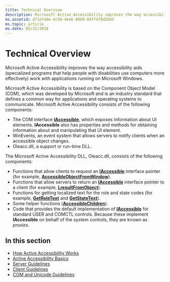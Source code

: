 ```yaml
---
title: Technical Overview
description: Microsoft Active Accessibility improves the way accessibility aids (specialized programs that help people with disabilities use computers more effectively) work with applications running on Microsoft Windows.
ms.assetid: d71ef40e-4c58-4ee6-8909-04ff4f8d20d3
ms.topic: article
ms.date: 05/31/2018
---
```


# Technical Overview

Microsoft Active Accessibility improves the way accessibility aids (specialized programs that help people with disabilities use computers more effectively) work with applications running on Microsoft Windows.

Microsoft Active Accessibility is based on the Component Object Model (COM), which was developed by Microsoft and is an industry standard that defines a common way for applications and operating systems to communicate. Microsoft Active Accessibility consists of the following components:

-   The COM interface [**IAccessible**](/windows/desktop/api/oleacc/nn-oleacc-iaccessible), which exposes information about UI elements. **IAccessible** also has properties and methods for obtaining information about and manipulating that UI element.
-   WinEvents, an event system that allows servers to notify clients when an accessible object changes.
-   Oleacc.dll, a support or run-time DLL.

The Microsoft Active Accessibility DLL, Oleacc.dll, consists of the following components:

-   Functions that allow clients to request an [**IAccessible**](/windows/desktop/api/oleacc/nn-oleacc-iaccessible) interface pointer (for example, [**AccessibleObjectFromWindow**](/windows/desktop/api/Oleacc/nf-oleacc-accessibleobjectfromwindow)).
-   Functions that allow servers to return an [**IAccessible**](/windows/desktop/api/oleacc/nn-oleacc-iaccessible) interface pointer to a client (for example, [**LresultFromObject**](/windows/desktop/api/Oleacc/nf-oleacc-lresultfromobject)).
-   Functions for getting localized text for the role and state codes (for example, [**GetRoleText**](/windows/desktop/api/Oleacc/nf-oleacc-getroletexta) and [**GetStateText**](/windows/desktop/api/Oleacc/nf-oleacc-getstatetexta)).
-   Some helper functions ([**AccessibleChildren**](/windows/desktop/api/Oleacc/nf-oleacc-accessiblechildren)).
-   Code that provides the default implementation of [**IAccessible**](/windows/desktop/api/oleacc/nn-oleacc-iaccessible) for standard USER and COMCTL controls. Because these implement **IAccessible** on behalf of the system controls, they are known as *proxies*.

## In this section

-   [How Active Accessibility Works](how-active-accessibility-works.md)
-   [Active Accessibility Basics](active-accessibility-basics.md)
-   [Server Guidelines](server-guidelines.md)
-   [Client Guidelines](client-guidelines.md)
-   [COM and Unicode Guidelines](com-and-unicode-guidelines.md)

 

 




